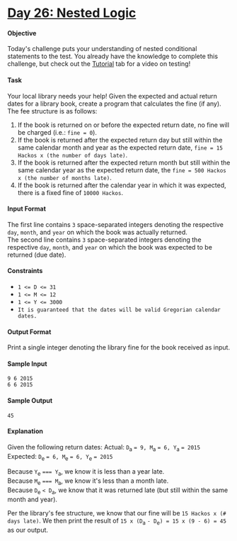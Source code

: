 # [Day 26: Nested Logic](https://www.hackerrank.com/challenges/30-nested-logic)

#### Objective 
Today's challenge puts your understanding of nested conditional statements to the test. You already have the knowledge to complete this challenge, but check out the [Tutorial](https://www.hackerrank.com/challenges/30-nested-logic/tutorial) tab for a video on testing!

#### Task 
Your local library needs your help! Given the expected and actual return dates for a library book, create a program that calculates the fine (if any). The fee structure is as follows:

1. If the book is returned on or before the expected return date, no fine will be charged (i.e.: `fine = 0`).
2. If the book is returned after the expected return day but still within the same calendar month and year as the expected return date, `fine = 15 Hackos x (the number of days late)`.
3. If the book is returned after the expected return month but still within the same calendar year as the expected return date, the `fine = 500 Hackos x (the number of months late)`.
4. If the book is returned after the calendar year in which it was expected, there is a fixed fine of `10000 Hackos`.

#### Input Format
The first line contains `3` space-separated integers denoting the respective `day`, `month`, and `year` on which the book was actually returned.  
The second line contains `3` space-separated integers denoting the respective `day`, `month`, and `year` on which the book was expected to be returned (due date).

#### Constraints
- `1 <= D <= 31`
- `1 <= M <= 12`
- `1 <= Y <= 3000`
- `It is guaranteed that the dates will be valid Gregorian calendar dates.`

#### Output Format
Print a single integer denoting the library fine for the book received as input.

#### Sample Input
```
9 6 2015
6 6 2015
```

#### Sample Output
```
45
```

#### Explanation
Given the following return dates: 
Actual: `D`<sub>a</sub> `= 9, M`<sub>a</sub> `= 6, Y`<sub>a</sub> `= 2015`  
Expected: `D`<sub>e</sub> `= 6, M`<sub>e</sub> `= 6, Y`<sub>e</sub> `= 2015`

Because `Y`<sub>e</sub> `=== Y`<sub>a</sub>, we know it is less than a year late.  
Because `M`<sub>e</sub> `=== M`<sub>a</sub>, we know it's less than a month late.  
Because `D`<sub>e</sub> `< D`<sub>a</sub>, we know that it was returned late (but still within the same month and year).

Per the library's fee structure, we know that our fine will be `15 Hackos x (# days late)`. We then print the result of `15 x (D`<sub>a</sub> `- D`<sub>e</sub>`) = 15 x (9 - 6) = 45` as our output.